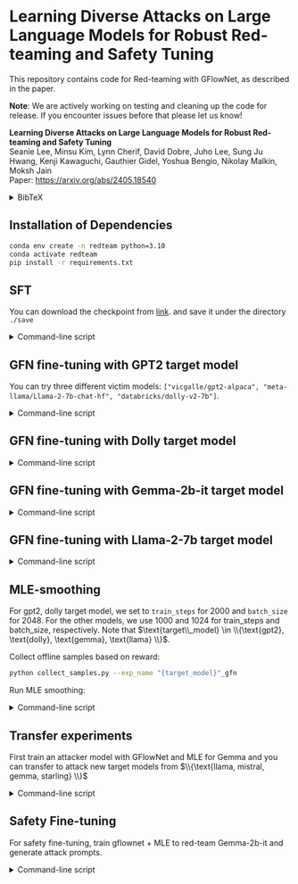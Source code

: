 # Learning Diverse Attacks on Large Language Models for Robust Red-teaming and Safety Tuning

This repository contains code for Red-teaming with GFlowNet, as described in the paper.

**Note**: We are actively working on testing and cleaning up the code for release. If you encounter issues before that please let us know!


**Learning Diverse Attacks on Large Language Models for Robust Red-teaming and Safety Tuning**<br />
Seanie Lee, Minsu Kim, Lynn Cherif, David Dobre, Juho Lee, Sung Ju Hwang, Kenji Kawaguchi, Gauthier Gidel, Yoshua Bengio, Nikolay Malkin, Moksh Jain <br/>
Paper: https://arxiv.org/abs/2405.18540
<details>
<summary>
BibTeX
</summary>
  
```bibtex
@article{
lee2025learning,
title={Learning Diverse Attacks on Large Language Models for Robust Red-Teaming and Safety Tuning},
author={Seanie Lee and Minsu Kim and Lynn Cherif and David Dobre and Juho Lee and Sung Ju Hwang and Kenji Kawaguchi and Gauthier Gidel and Yoshua Bengio and Nikolay Malkin and Moksh Jain},
journal={International Conference on Learning Representations (ICLR)},
year={2025}
}
```
</details>


## Installation of Dependencies
```bash
conda env create -n redteam python=3.10
conda activate redteam
pip install -r requirements.txt
```

## SFT
You can download the checkpoint from [link](https://drive.google.com/drive/folders/1yG9RPnnL83nrVJ7tiuPYHEHNiN_cDIAo?usp=sharing).
and save it under the directory ```./save```

<details>
<summary>
Command-line script
</summary>
```bash
python main.py \
--mode sft \
--lr 3e-5 \
--train_steps 100 \
--grad_acc_steps 32 \
--batch_size 1024 \
--prompt_file ./prompts/alpaca.jsonl \
--few_shot_file ./prompts/sft_dataset.json \
--exp_name gpt2-sft-position-final
```
</details>


## GFN fine-tuning with **GPT2** target model
You can try three different victim models: ```["vicgalle/gpt2-alpaca", "meta-llama/Llama-2-7b-chat-hf", "databricks/dolly-v2-7b"]```.

<details>
<summary>
Command-line script
</summary>
```bash
python main.py \
--exp_name gpt2-gfn \
--sim_tolerance 0.25 \
--victim_model vicgalle/gpt2-alpaca \
--lr 1e-4 \
--max_len 20 \
--reward_sched_horizon 500 \
--train_steps 5000 \
--seed 42 \
--temp_low 0.5 \
--temp_high 2.0 \
--buffer_size 1000 \
--lm_sched_end 1.0 \
--beta 0.1 \
--sim_tolerance 0.25
```
and the command for evaluation:
```
python eval.py \
--ckpt save/gpt2-gfn/latest \
--output_file gpt2-gfn \
--victim_model gpt2
```
</details>

## GFN fine-tuning with **Dolly** target model

<details>
<summary>
Command-line script
</summary>
```bash
python main.py \
--exp_name dolly-gfn \
--sim_tolerance 0.25 \
--victim_model databricks/dolly-v2-7b \
--lr 1e-4 \
--max_len 20 \
--reward_sched_horizon 500 \
--train_steps 5000 \
--seed 42 \
--temp_low 0.5 \
--temp_high 2.0 \
--lm_sched_horizon 2000 \
--lm_sched_end 1.0 \
--buffer_size 1000 \
--compare reward \
--beta 0.1
```

```bash
python eval.py \
--ckpt save/dolly-gfn/latest \
--output_file dolly-gfn \
--victim_model dolly
```
</details>

## GFN fine-tuning with **Gemma-2b-it** target model

<details>
<summary>
Command-line script
</summary>
```bash
python main.py \
--exp_name gemma-gfn \
--sim_tolerance 0.3 \
--victim_model google/gemma-2b-it \
--lr 1e-4 \
--reward_sched_horizon 1000 \
--train_steps 5000 \
--buffer_size 5000 \
--seed 42 \
--max_len 20 \
--temp_low 0.7 \
--temp_high 2.0 \
--lm_sched_end 1.2 \
--lm_sched_horizon 2000 \
--compare c_reward \
--prioritization c_reward \
--beta 0.1 \
--metric cosine
```

```bash
python eval.py \
--ckpt /save/gemma-gfn/latest \
--output_file gemma-gfn \
--victim_model gemma
```
</details>


## GFN fine-tuning with **Llama-2-7b** target model
<details>
<summary>
Command-line script
</summary>
```bash
python main.py \
--exp_name llama-gfn \
--sim_tolerance 0.3 \
--victim_model meta-llama/Llama-2-7b-chat-hf \
--lr 1e-4 \
--reward_sched_horizon 1000 \
--train_steps 5000 \
--buffer_size 5000 \
--seed 42 \
--max_len 20 \
--temp_low 0.7 \
--temp_high 2.0 \
--lm_sched_end 1.2 \
--lm_sched_horizon 2000 \
--sft_ckpt $SFT_CKPT \
--compare c_reward \
--prioritization c_reward \
--beta 0.1 \
--metric cosine
```

```bash
python eval.py \
--ckpt save/llama-gfn/latest \
--output_file llama-gfn \
--victim_model llama
```
</details>

## MLE-smoothing
For gpt2, dolly target model, we set to `train_steps` for 2000 and `batch_size` for 2048. For the other models, we use 1000 and 1024 for train_steps and batch_size, respectively. Note that $\text{target\\_model} \in \\{\text{gpt2}, \text{dolly}, \text{gemma}, \text{llama} \\}$.


Collect offline samples based on reward:
```bash
python collect_samples.py --exp_name "{target_model}"_gfn
```

Run MLE smoothing:
<details>
<summary>
Command-line script
</summary>
```bash
python main.py \
--mode distillation \
--exp_name "{target_model}"_mle \
--lr 1e-4 \
--seed 42 \
--batch_size "batch_size" \
--train_steps "train_steps" \
--grad_acc_steps 8 \
--model_name gpt2-sft-position-final \
--few_shot_file offline_dataset/"{target_model}"_gfn
```

For evaluation:
```bash
python eval.py \
--ckpt save/"{target_model}"_gfn/latest \
--output_file "{target_model}"_mle \
--victim_model "{target_model}" \
--no_lora
```
</details>

## Transfer experiments
First train an attacker model with GFlowNet and MLE for Gemma and you can transfer to attack new target models from $\\{\text{llama, mistral, gemma, starling} \\}$

<details>
<summary>
Command-line script
</summary>
```bash
python run_transfer.py \
--victim_model gemma \
--exp_name gemma_mle \
--target_model llama
```
</details>

## Safety Fine-tuning
For safety fine-tuning, train gflownet + MLE to red-team Gemma-2b-it and generate attack prompts.


<details>
<summary>
Command-line script
</summary>
```bash
python safety_datset/create_safety_response.py \
--input_file results/gemma/gemma_mle.json
--output_file safety_dataset/gemma_mle.json
```


```bash
python main.py \
--model_name google/gemma-2b-it \
--save_dir /network/scratch/s/seanie.lee/redteam/save \
--mode safety \
--lr 5e-5 \
--weight_decay 0.0 \
--batch_size 32 \
--num_warmup_steps 0 \
--epoch 2 \
--prompt_file safety_dataset/gemma_mle.json \
--exp_name gfn-safety-tuned
```
</details>
